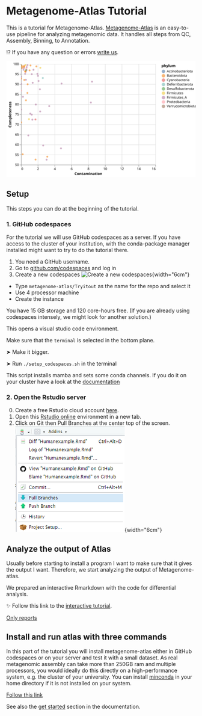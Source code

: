 


[Binder_Rstudio]: https://rstudio.cloud/project/2975573

<!-- https://mybinder.org/v2/gh/metagenome-atlas/BinderTutorial/R?urlpath=git-pull%3Frepo%3Dhttps%253A%252F%252Fgithub.com%252Fmetagenome-atlas%252FTutorial%26urlpath%3Drstudio%252F%26branch%3Dmaster -->

[Binder_Jupyter]: https://mybinder.org/v2/gh/metagenome-atlas/BinderTutorial/Python?urlpath=git-pull%3Frepo%3Dhttps%253A%252F%252Fgithub.com%252Fmetagenome-atlas%252FTutorial%26urlpath%3Dlab%252Ftree%252FTutorial%252F%26branch%3Dmaster
[chat]: https://github.com/metagenome-atlas/Tutorial/issues


# Metagenome-Atlas Tutorial

This is a tutorial for Metagenome-Atlas. [Metagenome-Atlas](https://metagenome-atlas.github.io/) is an easy-to-use pipeline for analyzing metagenomic data. It handles all steps from QC, Assembly, Binning, to Annotation.

:interrobang: If you have any question or errors [write us][chat].


![checkmquality](Tutorial/images/quality.svg)


## Setup

This steps you can do at the beginning of the tutorial.

### 1. GitHub codespaces


For the tutorial we will use GitHub codespaces as a server.
If you have access to the cluster of your institution, with the conda-package manager installed might want to try to do the tutorial there.


1.  You need a GitHub username.
2.  Go to [github.com/codespaces](https://github.com/codespaces) and log in
3.  Create a new codespaces
   ![Create a new codespaces](Tutoruak/images/go_to_codespaces_1.png){width="6cm"}

  - Type `metagenome-atlas/Tryitout` as the name for the repo and select it
  - Use 4 processor machine
  - Create the instance

You have 15 GB storage and 120 core-hours free. (If you are already using codespaces intensely, we might look for another solution.)

This opens a visual studio code environment.

Make sure that the `terminal` is selected in the bottom plane. 

➤ Make it bigger. 


➤ Run `./setup_codespaces.sh` in the terminal

This script installs mamba and sets some conda channels.
If you do it on your cluster have a look at the [documentation](https://metagenome-atlas.readthedocs.io/en/latest/usage/getting_started.html)


### 2. Open the Rstudio server

0. Create a free Rstudio cloud account [here](https://posit.cloud/plans/free).
1. Open this [Rstudio online](https://posit.cloud/content/6178419) environment in a new tab.
2. Click on Git then Pull Branches at the center top of the screen.
   ![Pull Branches](Tutorial/images/rstudio_git_pull.png){width="6cm"}




## Analyze the output of Atlas

Usually before starting to install a program I want to make sure that it gives the output I want.
Therefore, we start analyzing the output of Metagenome-atlas.

We prepared an interactive Rmarkdown with the code for differential analysis. 

:sparkles: Follow this link to the [interactive tutorial](https://metagenome-atlas.shinyapps.io/Part2).


[Only reports](https://metagenome-atlas.shinyapps.io/Output_human)

<!--


![Picture of obese mice](https://upload.wikimedia.org/wikipedia/commons/0/0b/Fatmouse.jpg)


Click on the links below:

[Rstudio][Binder_Rstudio]          [Jupyter][Binder_Jupyter]

If something doesn't work, [let us know][chat].

### Run the code on your computer
If you want to run this code on your machine. 
Download this repo either as zip or with `git clone`. In the directories `Python` and `R` are dedicated scripts to install the necessary packages to run the code. 

-->

## Install and run atlas with three commands

In this part of the tutorial you will install metagenome-atlas either in GitHub codespaces or on your server and test it with a small dataset.
As real metagenomic assembly can take more than 250GB ram and multiple processors, you would ideally do this directly on a high-performance system, e.g. the cluster of your university. You can install [minconda](https://docs.conda.io/en/latest/miniconda.html) in your home directory if it is not installed on your system.

[Follow this link](https://metagenome-atlas.shinyapps.io/TryAtlas)


See also the [get started](https://metagenome-atlas.readthedocs.io/en/latest/usage/getting_started.html#install-metagenome-atlas) section in the documentation.



<!--
[This cool report](http://htmlpreview.github.io/?https://github.com/metagenome-atlas/Tutorial/blob/master/Example/Results/Summary.html):sparkles: shows the most interesting output of Atlas.


Metagenome-Atlas produces a lot of other outputs from the QC and assembly steps. They are  summarized reports such as these ones:
- [QC_report](https://metagenome-atlas.readthedocs.io/en/latest/_static/QC_report.html)
- [assembly report](https://metagenome-atlas.readthedocs.io/en/latest/_static/assembly_report.html).
-->

